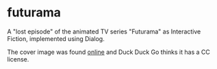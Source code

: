 futurama
========

A "lost episode" of the animated TV series "Futurama" as Interactive Fiction, implemented using Dialog.


The cover image was found [online](https://www.wallpaperflare.com/search?wallpaper=Bender&page=2) and Duck Duck Go thinks it has a CC license.
